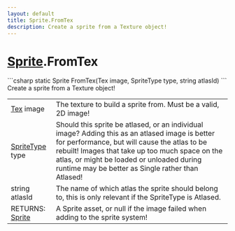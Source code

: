 ```yaml
---
layout: default
title: Sprite.FromTex
description: Create a sprite from a Texture object!
---
```

# [Sprite]({{site.url}}/Pages/StereoKit/Sprite.html).FromTex

<div class='signature' markdown='1'>
```csharp
static Sprite FromTex(Tex image, SpriteType type, string atlasId)
```
Create a sprite from a Texture object!
</div>

|  |  |
|--|--|
|[Tex]({{site.url}}/Pages/StereoKit/Tex.html) image|The texture to build a sprite from. Must be a             valid, 2D image!|
|[SpriteType]({{site.url}}/Pages/StereoKit/SpriteType.html) type|Should this sprite be atlased, or an             individual image? Adding this as an atlased image is better for             performance, but will cause the atlas to be rebuilt! Images that             take up too much space on the atlas, or might be loaded or             unloaded during runtime may be better as Single rather than             Atlased!|
|string atlasId|The name of which atlas the sprite should              belong to, this is only relevant if the SpriteType is Atlased.|
|RETURNS: [Sprite]({{site.url}}/Pages/StereoKit/Sprite.html)|A Sprite asset, or null if the image failed when adding to the sprite system!|




